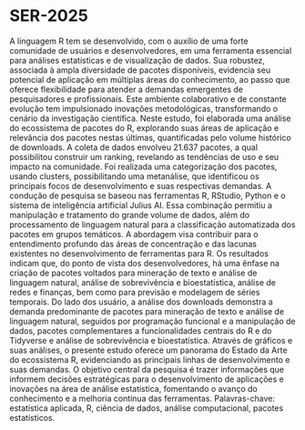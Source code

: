 # SER-2025
A linguagem R tem se desenvolvido, com o auxílio de uma forte comunidade de usuários e desenvolvedores, em uma ferramenta essencial para análises estatísticas e  de visualização de dados. Sua robustez, associada à ampla diversidade de pacotes disponíveis, evidencia seu potencial de aplicação em múltiplas áreas do conhecimento, ao passo que oferece flexibilidade para atender a demandas emergentes de pesquisadores e profissionais. Este ambiente colaborativo e de constante evolução tem impulsionado inovações metodológicas, transformando o cenário da investigação científica. Neste estudo, foi elaborada uma análise do ecossistema de pacotes do R, explorando suas áreas de aplicação e relevância dos pacotes nestas últimas, quantificadas pelo volume histórico de downloads. A coleta de dados envolveu 21.637 pacotes, a qual possibilitou construir um ranking, revelando as tendências de uso e seu impacto na comunidade. Foi realizada uma categorização dos pacotes, usando clusters, possibilitando uma metanálise, que identificou os principais focos de desenvolvimento e suas respectivas demandas. A condução de pesquisa se baseou nas ferramentas R, RStudio, Python e o sistema de inteligência artificial Julius AI. Essa combinação permitiu a manipulação e tratamento do grande volume de dados, além do processamento de linguagem natural para a classificação automatizada dos pacotes em grupos temáticos. A abordagem visa contribuir para o entendimento profundo das áreas de concentração e das lacunas existentes no desenvolvimento de ferramentas para R. Os resultados indicam que, do ponto de vista dos desenvolvedores, há uma ênfase na criação de pacotes voltados para mineração de texto e análise de linguagem natural, análise de sobrevivência e bioestatística, análise de redes e finanças, bem como para previsão e modelagem de séries temporais. Do lado dos usuário, a análise dos downloads demonstra a demanda predominante de pacotes para mineração de texto e análise de linguagem natural, seguidos por programação funcional e a manipulação de dados, pacotes complementares a funcionalidades centrais do R e do Tidyverse e análise de sobrevivência e bioestatística. Através de gráficos e suas análises, o presente estudo oferece um panorama do Estado da Arte do ecossistema R, evidenciando as principais linhas de desenvolvimento e suas demandas. O objetivo central da pesquisa é trazer informações que informem decisões estratégicas para o desenvolvimento de aplicações e inovações na área de análise estatística, fomentando o avanço do conhecimento e a melhoria contínua das ferramentas. Palavras-chave: estatística aplicada, R, ciência de dados, análise computacional, pacotes estatísticos.
